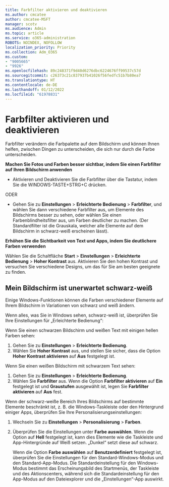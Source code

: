 ```yaml
---
title: Farbfilter aktivieren und deaktivieren
ms.author: cmcatee
author: cmcatee-MSFT
manager: scotv
ms.audience: Admin
ms.topic: article
ms.service: o365-administration
ROBOTS: NOINDEX, NOFOLLOW
localization_priority: Priority
ms.collection: Adm_O365
ms.custom:
- "9005665"
- "9926"
ms.openlocfilehash: 89c248371f9d40d6276dbc6224676ff99537c57d
ms.sourcegitcommit: c26373c21c837937b41026f56fedfc51b7b80ea7
ms.translationtype: HT
ms.contentlocale: de-DE
ms.lasthandoff: 01/12/2022
ms.locfileid: "61978831"
---
```

# <a name="turn-on-and-off-color-filter"></a>Farbfilter aktivieren und deaktivieren

Farbfilter verändern die Farbpalette auf dem Bildschirm und können Ihnen helfen, zwischen Dingen zu unterscheiden, die sich nur durch die Farbe unterscheiden.

**Machen Sie Fotos und Farben besser sichtbar, indem Sie einen Farbfilter auf Ihren Bildschirm anwenden**

- Aktivieren und Deaktivieren Sie die Farbfilter über die Tastatur, indem Sie die WINDOWS-TASTE+STRG+C drücken. 

ODER

- Gehen Sie zu **Einstellungen** > **Erleichterte Bedienung** > **Farbfilter**, und wählen Sie dann verschiedene Farbfilter aus, um Elemente des Bildschirms besser zu sehen, oder wählen Sie einen Farbenblindheitsfilter aus, um Farben deutlicher zu machen.  (Der Standardfilter ist die Grauskala, welcher alle Elemente auf dem Bildschirm in schwarz-weiß erscheinen lässt).

**Erhöhen Sie die Sichtbarkeit von Text und Apps, indem Sie deutlichere Farben verwenden**  

Wählen Sie die Schaltfläche **Start** > **Einstellungen** > **Erleichterte Bedienung** > **Hoher Kontrast** aus. Aktivieren Sie den hohen Kontrast und versuchen Sie verschiedene Designs, um das für Sie am besten geeignete zu finden.

## <a name="my-screen-is-unexpectedly-black-and-white"></a>Mein Bildschirm ist unerwartet schwarz-weiß

Einige Windows-Funktionen können die Farben verschiedener Elemente auf Ihrem Bildschirm in Variationen von schwarz und weiß ändern.

Wenn alles, was Sie in Windows sehen, schwarz-weiß ist, überprüfen Sie Ihre Einstellungen für „Erleichterte Bedienung“:

Wenn Sie einen schwarzen Bildschirm und weißen Text mit einigen hellen Farben sehen:  

1. Gehen Sie zu **Einstellungen** > **Erleichterte Bedienung**.  
1. Wählen Sie **Hoher Kontrast** aus, und stellen Sie sicher, dass die Option **Hoher Kontrast aktivieren** auf **Aus** festgelegt ist.

Wenn Sie einen weißen Bildschirm mit schwarzem Text sehen:  

1. Gehen Sie zu **Einstellungen** > **Erleichterte Bedienung**.  
1. Wählen Sie **Farbfilter** aus. Wenn die Option **Farbfilter aktivieren** auf **Ein** festgelegt ist und **Graustufen** ausgewählt ist, legen Sie **Farbfilter aktivieren** auf **Aus** fest.

Wenn der schwarz-weiße Bereich Ihres Bildschirms auf bestimmte Elemente beschränkt ist, z. B. die Windows-Taskleiste oder den Hintergrund einiger Apps, überprüfen Sie Ihre Personalisierungseinstellungen:

1. Wechseln Sie zu **Einstellungen** > **Personalisierung** > **Farben**.

1. Überprüfen Sie die Einstellungen unter **Farbe auswählen**. Wenn die Option auf **Hell** festgelegt ist, kann dies Elemente wie die Taskleiste und App-Hintergründe auf Weiß setzen. „Dunkel“ setzt diese auf schwarz.  

    Wenn die Option **Farbe auswählen** auf **Benutzerdefiniert** festgelegt ist, überprüfen Sie die Einstellungen für den Standard-Windows-Modus und den Standard-App-Modus. Die Standardeinstellung für den Windows-Modus bestimmt das Erscheinungsbild des Startmenüs, der Taskleiste und des Aktionscenters, während sich die Standardeinstellung für den App-Modus auf den Dateiexplorer und die „Einstellungen“-App auswirkt.

